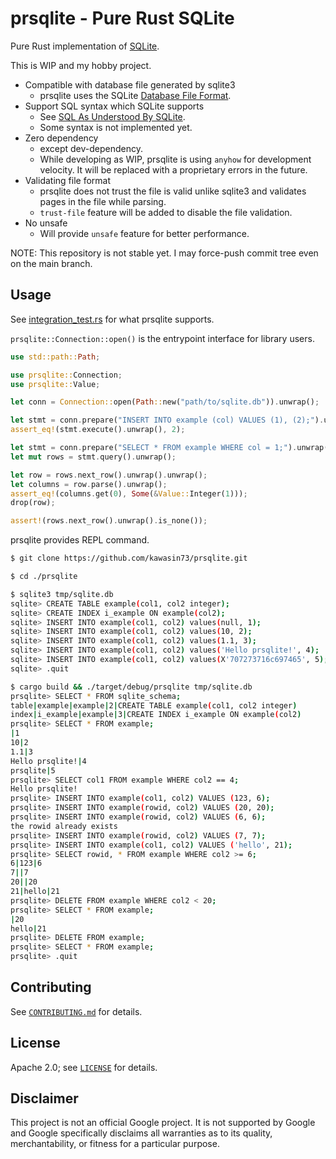 # prsqlite - Pure Rust SQLite

Pure Rust implementation of [SQLite](https://www.sqlite.org/index.html).

This is WIP and my hobby project.

* Compatible with database file generated by sqlite3
  * prsqlite uses the SQLite
  [Database File Format](https://www.sqlite.org/fileformat2.html#b_tree_pages).
* Support SQL syntax which SQLite supports
  * See [SQL As Understood By SQLite](https://www.sqlite.org/lang.html).
  * Some syntax is not implemented yet.
* Zero dependency
  * except dev-dependency.
  * While developing as WIP, prsqlite is using `anyhow` for development
  velocity. It will be replaced with a proprietary errors in the future.
* Validating file format
  * prsqlite does not trust the file is valid unlike sqlite3 and validates pages
  in the file while parsing.
  * `trust-file` feature will be added to disable the file validation.
* No unsafe
  * Will provide `unsafe` feature for better performance.

NOTE: This repository is not stable yet. I may force-push commit tree even on
the main branch.

## Usage

See [integration_test.rs](./tests/integration_test.rs) for what prsqlite
supports.

`prsqlite::Connection::open()` is the entrypoint interface for library users.

```rs
use std::path::Path;

use prsqlite::Connection;
use prsqlite::Value;

let conn = Connection::open(Path::new("path/to/sqlite.db")).unwrap();

let stmt = conn.prepare("INSERT INTO example (col) VALUES (1), (2);").unwrap();
assert_eq!(stmt.execute().unwrap(), 2);

let stmt = conn.prepare("SELECT * FROM example WHERE col = 1;").unwrap();
let mut rows = stmt.query().unwrap();

let row = rows.next_row().unwrap().unwrap();
let columns = row.parse().unwrap();
assert_eq!(columns.get(0), Some(&Value::Integer(1)));
drop(row);

assert!(rows.next_row().unwrap().is_none());
```

prsqlite provides REPL command.

```bash
$ git clone https://github.com/kawasin73/prsqlite.git

$ cd ./prsqlite

$ sqlite3 tmp/sqlite.db
sqlite> CREATE TABLE example(col1, col2 integer);
sqlite> CREATE INDEX i_example ON example(col2);
sqlite> INSERT INTO example(col1, col2) values(null, 1);
sqlite> INSERT INTO example(col1, col2) values(10, 2);
sqlite> INSERT INTO example(col1, col2) values(1.1, 3);
sqlite> INSERT INTO example(col1, col2) values('Hello prsqlite!', 4);
sqlite> INSERT INTO example(col1, col2) values(X'707273716c697465', 5);
sqlite> .quit

$ cargo build && ./target/debug/prsqlite tmp/sqlite.db
prsqlite> SELECT * FROM sqlite_schema;
table|example|example|2|CREATE TABLE example(col1, col2 integer)
index|i_example|example|3|CREATE INDEX i_example ON example(col2)
prsqlite> SELECT * FROM example;
|1
10|2
1.1|3
Hello prsqlite!|4
prsqlite|5
prsqlite> SELECT col1 FROM example WHERE col2 == 4;
Hello prsqlite!
prsqlite> INSERT INTO example(col1, col2) VALUES (123, 6);
prsqlite> INSERT INTO example(rowid, col2) VALUES (20, 20);
prsqlite> INSERT INTO example(rowid, col2) VALUES (6, 6);
the rowid already exists
prsqlite> INSERT INTO example(rowid, col2) VALUES (7, 7);
prsqlite> INSERT INTO example(col1, col2) VALUES ('hello', 21);
prsqlite> SELECT rowid, * FROM example WHERE col2 >= 6;
6|123|6
7||7
20||20
21|hello|21
prsqlite> DELETE FROM example WHERE col2 < 20;
prsqlite> SELECT * FROM example;
|20
hello|21
prsqlite> DELETE FROM example;
prsqlite> SELECT * FROM example;
prsqlite> .quit
```

## Contributing

See [`CONTRIBUTING.md`](CONTRIBUTING.md) for details.

## License

Apache 2.0; see [`LICENSE`](LICENSE) for details.

## Disclaimer

This project is not an official Google project. It is not supported by
Google and Google specifically disclaims all warranties as to its quality,
merchantability, or fitness for a particular purpose.
